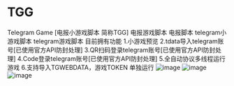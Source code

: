 # TGG
Telegram Game [电报小游戏脚本 简称TGG]
电报游戏脚本 电报脚本 telegram小游戏脚本 telegram游戏脚本
目前拥有功能
1.小游戏预览
2.tdata导入telegram账号[已使用官方API防封处理]
3.QR扫码登录telegram账号[已使用官方API防封处理]
4.Code登录telegram账号[已使用官方API防封处理]
5.全自动协议多线程运行游戏
6.支持导入TGWEBDATA，游戏TOKEN 单独运行
![image](https://github.com/user-attachments/assets/715bb526-6c75-42c3-a5b2-c1ff256e2311)
![image](https://github.com/user-attachments/assets/aa775097-acb3-49e0-a50e-06b0d12176de)
![image](https://github.com/user-attachments/assets/1dc35e7a-c55a-45f3-9a68-0acf040518de)
